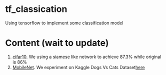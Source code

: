 # tf_classication
Using tensorflow to implement some classification  model 


# Content (wait to update)

1. [cifar10](https://github.com/lhwcv/tf_classication/cifar10). We using a siamese like network to achieve 87.3% while original is 86% 
2. [MobileNet](https://github.com/lhwcv/tf_classication/cifar10). We experiment on Kaggle Dogs Vs Cats Dataset[here](https://www.kaggle.com/c/dogs-vs-cats)
